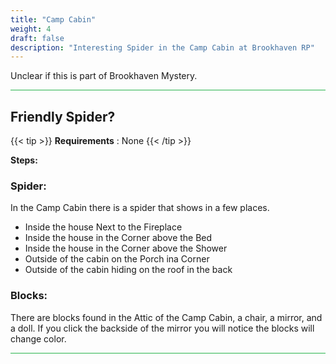 ```yaml
---
title: "Camp Cabin"
weight: 4
draft: false
description: "Interesting Spider in the Camp Cabin at Brookhaven RP"
---
```



Unclear if this is part of Brookhaven Mystery.

<hr style="background-color: #28b44c" size=8>

## Friendly Spider?
{{< tip >}}
**Requirements** : None
{{< /tip >}}

**Steps:**
### Spider:

In the Camp Cabin there is a spider that shows in a few places.
- Inside the house Next to the Fireplace
- Inside the house in the Corner above the Bed
- Inside the house in the Corner above the Shower
- Outside of the cabin on the Porch ina Corner
- Outside of the cabin hiding on the roof in the back


### Blocks:

There are blocks found in the Attic of the Camp Cabin, a chair, a mirror, and a doll. If you click the backside of the mirror you will notice the blocks will change color.

<hr style="background-color: #28b44c" size=8>